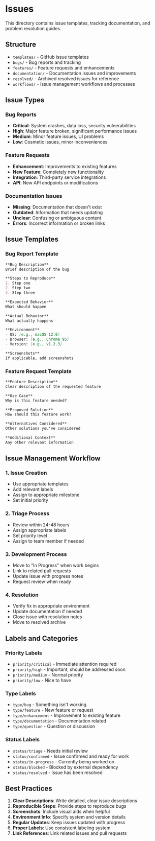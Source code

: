# Issues

This directory contains issue templates, tracking documentation, and problem resolution guides.

## Structure

- `templates/` - GitHub issue templates
- `bugs/` - Bug reports and tracking
- `features/` - Feature requests and enhancements
- `documentation/` - Documentation issues and improvements
- `resolved/` - Archived resolved issues for reference
- `workflows/` - Issue management workflows and processes

## Issue Types

### Bug Reports
- **Critical**: System crashes, data loss, security vulnerabilities
- **High**: Major feature broken, significant performance issues
- **Medium**: Minor feature issues, UI problems
- **Low**: Cosmetic issues, minor inconveniences

### Feature Requests
- **Enhancement**: Improvements to existing features
- **New Feature**: Completely new functionality
- **Integration**: Third-party service integrations
- **API**: New API endpoints or modifications

### Documentation Issues
- **Missing**: Documentation that doesn't exist
- **Outdated**: Information that needs updating
- **Unclear**: Confusing or ambiguous content
- **Errors**: Incorrect information or broken links

## Issue Templates

### Bug Report Template
```markdown
**Bug Description**
Brief description of the bug

**Steps to Reproduce**
1. Step one
2. Step two
3. Step three

**Expected Behavior**
What should happen

**Actual Behavior**
What actually happens

**Environment**
- OS: [e.g., macOS 12.0]
- Browser: [e.g., Chrome 95]
- Version: [e.g., v1.2.3]

**Screenshots**
If applicable, add screenshots
```

### Feature Request Template
```markdown
**Feature Description**
Clear description of the requested feature

**Use Case**
Why is this feature needed?

**Proposed Solution**
How should this feature work?

**Alternatives Considered**
Other solutions you've considered

**Additional Context**
Any other relevant information
```

## Issue Management Workflow

### 1. Issue Creation
- Use appropriate templates
- Add relevant labels
- Assign to appropriate milestone
- Set initial priority

### 2. Triage Process
- Review within 24-48 hours
- Assign appropriate labels
- Set priority level
- Assign to team member if needed

### 3. Development Process
- Move to "In Progress" when work begins
- Link to related pull requests
- Update issue with progress notes
- Request review when ready

### 4. Resolution
- Verify fix in appropriate environment
- Update documentation if needed
- Close issue with resolution notes
- Move to resolved archive

## Labels and Categories

### Priority Labels
- `priority/critical` - Immediate attention required
- `priority/high` - Important, should be addressed soon
- `priority/medium` - Normal priority
- `priority/low` - Nice to have

### Type Labels
- `type/bug` - Something isn't working
- `type/feature` - New feature or request
- `type/enhancement` - Improvement to existing feature
- `type/documentation` - Documentation related
- `type/question` - Question or discussion

### Status Labels
- `status/triage` - Needs initial review
- `status/confirmed` - Issue confirmed and ready for work
- `status/in-progress` - Currently being worked on
- `status/blocked` - Blocked by external dependency
- `status/resolved` - Issue has been resolved

## Best Practices

1. **Clear Descriptions**: Write detailed, clear issue descriptions
2. **Reproducible Steps**: Provide steps to reproduce bugs
3. **Screenshots**: Include visual aids when helpful
4. **Environment Info**: Specify system and version details
5. **Regular Updates**: Keep issues updated with progress
6. **Proper Labels**: Use consistent labeling system
7. **Link References**: Link related issues and pull requests